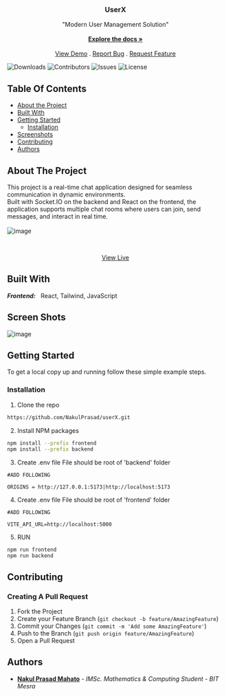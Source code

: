 <p align="center">
  <h3 align="center">UserX</h3>

  <p align="center">
    "Modern User Management Solution"
    <br/>
    <br/>
    <a href="https://github.com/NakulPrasad/userX"><strong>Explore the docs »</strong></a>
    <br/>
    <br/>
    <a href="https://user-x-amber.vercel.app/">View Demo</a>
    .
    <a href="https://github.com/NakulPrasad/userX/issues">Report Bug</a>
    .
    <a href="https://github.com/NakulPrasad/userX/issues">Request Feature</a>
  </p>
</p>

![Downloads](https://img.shields.io/github/downloads/NakulPrasad/mern-dashboard/total) ![Contributors](https://img.shields.io/github/contributors/NakulPrasad/mern-dashboard?color=dark-green) ![Issues](https://img.shields.io/github/issues/NakulPrasad/mern-dashboard) ![License](https://img.shields.io/github/license/NakulPrasad/mern-dashboard) 

## Table Of Contents

* [About the Project](#about-the-project)
* [Built With](#built-with)
* [Getting Started](#getting-started)
  * [Installation](#installation)
* [Screenshots](#screen-shots)
* [Contributing](#contributing)
* [Authors](#authors)

## About The Project


This project is a real-time chat application designed for seamless communication in dynamic environments. <br/> 
Built with Socket.IO on the backend and React on the frontend, the application supports multiple chat rooms where users can join, send messages, and interact in real time.<br/> 
<br/> 
![image](https://github.com/user-attachments/assets/e765c33e-b075-4a3a-94e3-54f50e5330db)


<br/>
<p  align="center">
<a href="https://user-x-amber.vercel.app/" >View Live</a></p>


## Built With

_**Frontend:**_ &nbsp; React, Tailwind, JavaScript <br/>

## Screen Shots
![image](https://github.com/user-attachments/assets/6b1e22fc-2a8c-4201-9b66-ccc516c3ecba)
<br/>

## Getting Started

To get a local copy up and running follow these simple example steps.

### Installation

1. Clone the repo

```sh
https://github.com/NakulPrasad/userX.git
```
2. Install NPM packages

```sh
npm install --prefix frontend
npm install --prefix backend
```
3. Create .env file
File should be root of 'backend' folder
```
#ADD FOLLOWING

ORIGINS = http://127.0.0.1:5173|http://localhost:5173
```
4. Create .env file
File should be root of 'frontend' folder
```
#ADD FOLLOWING

VITE_API_URL=http://localhost:5000
```
5. RUN

```
npm run frontend
npm run backend
```

## Contributing
### Creating A Pull Request

1. Fork the Project
2. Create your Feature Branch (`git checkout -b feature/AmazingFeature`)
3. Commit your Changes (`git commit -m 'Add some AmazingFeature'`)
4. Push to the Branch (`git push origin feature/AmazingFeature`)
5. Open a Pull Request

## Authors

* **[Nakul Prasad Mahato](https://github.com/NakulPrasad)** - *IMSc. Mathematics & Computing Student* - *BIT Mesra*
